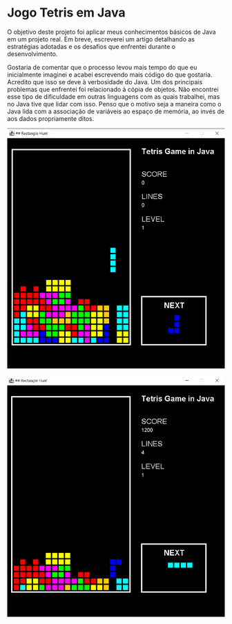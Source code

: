 # Jogo Tetris em Java

O objetivo deste projeto foi aplicar meus conhecimentos básicos de Java em um projeto real. Em breve, escreverei um artigo detalhando as estratégias adotadas e os desafios que enfrentei durante o desenvolvimento.

Gostaria de comentar que o processo levou mais tempo do que eu inicialmente imaginei e acabei escrevendo mais código do que gostaria. Acredito que isso se deve à verbosidade do Java. Um dos principais problemas que enfrentei foi relacionado à cópia de objetos. Não encontrei esse tipo de dificuldade em outras linguagens com as quais trabalhei, mas no Java tive que lidar com isso. Penso que o motivo seja a maneira como o Java lida com a associação de variáveis ao espaço de memória, ao invés de aos dados propriamente ditos.

![Imagem do Game](https://github.com/dionialves/Tetris-Java/blob/main/tetrisJava.png)

![Imagem do Game](https://github.com/dionialves/Tetris-Java/blob/main/tetrisJava_2.png)
